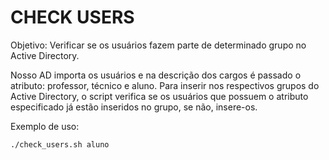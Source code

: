 # CHECK USERS

Objetivo: Verificar se os usuários fazem parte de determinado grupo no Active Directory.

Nosso AD importa os usuários e na descrição dos cargos é passado o atributo: professor, técnico e aluno. Para inserir nos respectivos grupos do Active Directory, o script verifica se os usuários que possuem o atributo especificado já estão inseridos no grupo, se não, insere-os.

Exemplo de uso:
```terminal
./check_users.sh aluno
```
